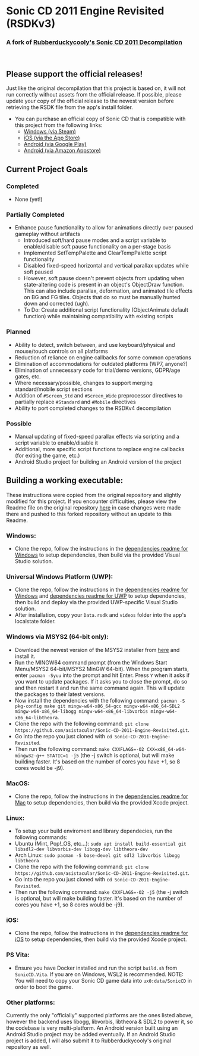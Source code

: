 # Sonic CD 2011 Engine Revisited (RSDKv3)
### A fork of [Rubberduckycooly's Sonic CD 2011 Decompilation](https://github.com/Rubberduckycooly/Sonic-CD-11-Decompilation)
&nbsp;

## Please support the official releases!
Just like the original decompilation that this project is based on, it will not run correctly without assets from the official release. If possible, please update your copy of the official release to the newest version before retrieving the RSDK file from the app's install folder.

+ You can purchase an official copy of Sonic CD that is compatible with this project from the following links:
  * [Windows (via Steam)](https://store.steampowered.com/app/200940/Sonic_CD/)
  * [iOS (via the App Store)](https://apps.apple.com/us/app/sonic-cd-classic/id454316134)
  * [Android (via Google Play)](https://play.google.com/store/apps/details?id=com.sega.soniccd.classic&hl=en&gl=US)
  * [Android (via Amazon Appstore)](https://www.amazon.com/Sega-of-America-Sonic-CD/dp/B008K9UZY4/ref=sr_1_2?dchild=1&keywords=Sonic+CD&qid=1607930514&sr=8-2)

## Current Project Goals
### Completed
+ None (yet!)
### Partially Completed
+ Enhance pause functionality to allow for animations directly over paused gameplay without artifacts
  * Introduced soft/hard pause modes and a script variable to enable/disable soft pause functionality on a per-stage basis
  * Implemented SetTempPalette and ClearTempPalette script functionality
  * Disabled fixed-speed horizontal and vertical parallax updates while soft paused
  * However, soft pause doesn't prevent objects from updating when state-altering code is present in an object's ObjectDraw function. This can also include parallax, deformation, and animated tile effects on BG and FG tiles. Objects that do so must be manually hunted down and corrected (ugh).
  * To Do: Create additional script functionality (ObjectAnimate default function) while maintaining compatibility with existing scripts
### Planned
+ Ability to detect, switch between, and use keyboard/physical and mouse/touch controls on all platforms
+ Reduction of reliance on engine callbacks for some common operations
+ Elimination of accommodations for outdated platforms (WP7, anyone?)
+ Elimination of unnecessary code for trial/demo versions, GDPR/age gates, etc.
+ Where necessary/possible, changes to support merging standard/mobile script sections
+ Addition of `#Screen_Std` and `#Screen_Wide` preprocessor directives to partially replace `#Standard` and `#Mobile` directives
+ Ability to port completed changes to the RSDKv4 decompilation
### Possible
+ Manual updating of fixed-speed parallax effects via scripting and a script variable to enable/disable it
+ Additional, more specific script functions to replace engine callbacks (for exiting the game, etc.)
+ Android Studio project for building an Android version of the project

## Building a working executable:
These instructions were copied from the original repository and slightly modified for this project. If you encounter difficulties, please view the Readme file on the original repository [here](https://github.com/Rubberduckycooly/Sonic-CD-11-Decompilation) in case changes were made there and pushed to this forked repository without an update to this Readme.

### Windows:
* Clone the repo, follow the instructions in the [dependencies readme for Windows](./dependencies/windows/dependencies.txt) to setup dependencies, then build via the provided Visual Studio solution.

### Universal Windows Platform (UWP):
* Clone the repo, follow the instructions in the [dependencies readme for Windows](./dependencies/windows/dependencies.txt) and [dependencies readme for UWP](./dependencies/win-uwp/dependencies.txt) to setup dependencies, then build and deploy via the provided UWP-specific Visual Studio solution.
* After installation, copy your `Data.rsdk` and `videos` folder into the app's localstate folder.

### Windows via MSYS2 (64-bit only):
* Download the newest version of the MSYS2 installer from [here](https://www.msys2.org/) and install it.
* Run the MINGW64 command prompt (from the Windows Start Menu/MSYS2 64-bit/MSYS2 MinGW 64-bit). When the program starts, enter `pacman -Syuu` into the prompt and hit Enter. Press `Y` when it asks if you want to update packages. If it asks you to close the prompt, do so and then restart it and run the same command again. This will update the packages to their latest versions.
* Now install the dependencies with the following command: `pacman -S pkg-config make git mingw-w64-x86_64-gcc mingw-w64-x86_64-SDL2 mingw-w64-x86_64-libogg mingw-w64-x86_64-libvorbis mingw-w64-x86_64-libtheora`.
* Clone the repo with the following command: `git clone https://github.com/asistacular/Sonic-CD-2011-Engine-Revisited.git`.
* Go into the repo you just cloned with `cd Sonic-CD-2011-Engine-Revisited`.
* Then run the following command: `make CXXFLAGS=-O2 CXX=x86_64-w64-mingw32-g++ STATIC=1 -j5` (the -j switch is optional, but will make building faster. It's based on the number of cores you have +1, so 8 cores would be -j9).

### MacOS:
* Clone the repo, follow the instructions in the [dependencies readme for Mac](./dependencies/mac/dependencies.txt) to setup dependencies, then build via the provided Xcode project.

### Linux:
* To setup your build enviroment and library dependecies, run the following commands:
* Ubuntu (Mint, Pop!_OS, etc...): `sudo apt install build-essential git libsdl2-dev libvorbis-dev libogg-dev libtheora-dev`
* Arch Linux: `sudo pacman -S base-devel git sdl2 libvorbis libogg libtheora`
* Clone the repo with the following command: `git clone https://github.com/asistacular/Sonic-CD-2011-Engine-Revisited.git`.
* Go into the repo you just cloned with `cd Sonic-CD-2011-Engine-Revisited`.
* Then run the following command: `make CXXFLAGS=-O2 -j5` (the -j switch is optional, but will make building faster. It's based on the number of cores you have +1, so 8 cores would be -j9).

### iOS:
* Clone the repo, follow the instructions in the [dependencies readme for iOS](./dependencies/ios/dependencies.txt) to setup dependencies, then build via the provided Xcode project.

### PS Vita:
* Ensure you have Docker installed and run the script `build.sh` from `SonicCD.Vita`. If you are on Windows, WSL2 is recommended.
NOTE: You will need to copy your Sonic CD game data into `ux0:data/SonicCD` in order to boot the game.

### Other platforms:
Currently the only "officially" supported platforms are the ones listed above, however the backend uses libogg, libvorbis, libtheora & SDL2 to power it, so the codebase is very multi-platform. An Android version built using an Android Studio project may be added eventually. If an Android Studio project is added, I will also submit it to Rubberduckycooly's original repository as well.

